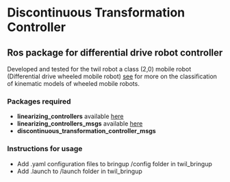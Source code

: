 # Discontinuous Transformation Controller

## Ros package for differential drive robot controller

Developed and tested for the twil robot a class (2,0) mobile robot (Differential drive wheeled mobile robot) [see](http://citeseerx.ist.psu.edu/viewdoc/download?doi=10.1.1.575.8055&rep=rep1&type=pdf) for more on the classification of kinematic models of wheeled mobile robots.

### Packages required
- **linearizing_controllers** available [here](http://git.ece.ufrgs.br/linearizing_controllers.git)
- **linearizing_controllers_msgs** available [here](http://git.ece.ufrgs.br/linearizing_controllers_msgs.git)
- **discontinuous_transformation_controller_msgs**

### Instructions for usage


- Add .yaml configuration files to bringup /config folder in twil_bringup
- Add .launch to /launch folder in twil_bringup




